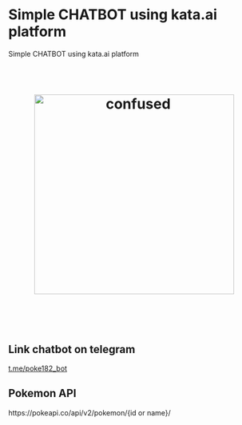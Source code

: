 # Simple CHATBOT using kata.ai platform
Simple CHATBOT using kata.ai platform

<h1 align="center">
	<br>
	<img width="400" src="http://i.giphy.com/xT9GEN48ygdJFm2Yh2.gif" alt="confused">
	<br>
	<br>
	<br>
</h1>

<h2> Link chatbot on telegram </h2>
<a href="t.me/poke182_bot">t.me/poke182_bot</a>
<h2> Pokemon API </h2>
<p> https://pokeapi.co/api/v2/pokemon/{id or name}/ </p>
